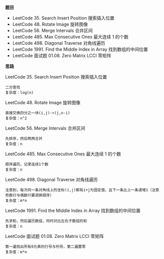 
**题目**
- LeetCode 35. Search Insert Position 搜索插入位置
- LeetCode 48. Rotate Image 旋转图像
- LeetCode 56. Merge Intervals 合并区间
- LeetCode 485. Max Consecutive Ones 最大连续 1 的个数
- LeetCode 498. Diagonal Traverse 对角线遍历
- LeetCode 1991. Find the Middle Index in Array 找到数组的中间位置
- LeetCode 面试题 01.08. Zero Matrix LCCI 零矩阵

**思路**

LeetCode 35. Search Insert Position 搜索插入位置

```
二分查找
复杂度：log(n)
```

LeetCode 48. Rotate Image 旋转图像

```
直接交换四分之一块(i,j)->(j,n-i)
复杂度：n^2
```

LeetCode 56. Merge Intervals 合并区间

```
先排序，然后两两合并
复杂度：n
```

LeetCode 485. Max Consecutive Ones 最大连续 1 的个数

```
顺序遍历，记录连续1个数
复杂度：n
```

LeetCode 498. Diagonal Traverse 对角线遍历

```
注意到，每次同一条对角线上的坐标(i,j)都有i+j为固定值，且下一条比上一条递增1（注意奇数行与偶数行要调换顺序）
复杂度：m*n
```

LeetCode 1991. Find the Middle Index in Array 找到数组的中间位置

```
先求和，然后遍历数组，同时对比左右子数组的和
复杂度：n
```

LeetCode 面试题 01.08. Zero Matrix LCCI 零矩阵

```
第一遍找出所有0元素的行号与列号，第二遍置零
复杂度：m*n
```

